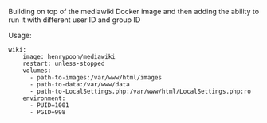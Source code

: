 Building on top of the mediawiki Docker image and then adding the ability to run it with different user ID and group ID

Usage:

```
wiki:
    image: henrypoon/mediawiki
    restart: unless-stopped
    volumes:
      - path-to-images:/var/www/html/images
      - path-to-data:/var/www/data
      - path-to-LocalSettings.php:/var/www/html/LocalSettings.php:ro
    environment:
      - PUID=1001
      - PGID=998
```
